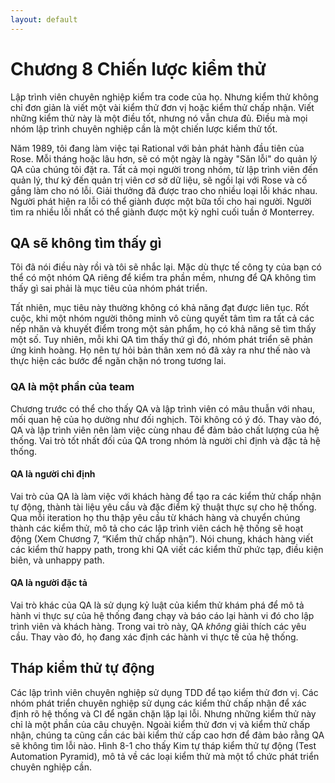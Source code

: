 ```yaml
---
layout: default
---
```


# Chương 8 Chiến lược kiểm thử

Lập trình viên chuyên nghiệp kiểm tra code của họ. Nhưng kiểm thử không chỉ đơn giản là viết một vài kiểm thử đơn vị hoặc kiểm thử chấp nhận. Viết những kiểm thử này là một điều tốt, nhưng nó vẫn chưa đủ. Điều mà mọi nhóm lập trình chuyên nghiệp cần là một chiến lược kiểm thử tốt.

Năm 1989, tôi đang làm việc tại Rational với bản phát hành đầu tiên của Rose. Mỗi tháng hoặc lâu hơn, sẽ có một ngày là ngày "Săn lỗi" do quản lý QA của chúng tôi đặt ra. Tất cả mọi người trong nhóm, từ lập trình viên đến quản lý, thư ký đến quản trị viên cơ sở dữ liệu, sẽ ngồi lại với Rose và cố gắng làm cho nó lỗi. Giải thưởng đã được trao cho nhiều loại lỗi khác nhau. Người phát hiện ra lỗi có thể giành được một bữa tối cho hai người. Người tìm ra nhiều lỗi nhất có thể giành được một kỳ nghỉ cuối tuần ở Monterrey.

## QA sẽ không tìm thấy gì

Tôi đã nói điều này rồi và tôi sẽ nhắc lại. Mặc dù thực tế công ty của bạn có thể có một nhóm QA riêng để kiểm tra phần mềm, nhưng để QA không tìm thấy gì sai phải là mục tiêu của nhóm phát triển.

Tất nhiên, mục tiêu này thường không có khả năng đạt được liên tục. Rốt cuộc, khi một nhóm người thông minh vô cùng quyết tâm tìm ra tất cả các nếp nhăn và khuyết điểm trong một sản phẩm, họ có khả năng sẽ tìm thấy một số. Tuy nhiên, mỗi khi QA tìm thấy thứ gì đó, nhóm phát triển sẽ phản ứng kinh hoàng. Họ nên tự hỏi bản thân xem nó đã xảy ra như thế nào và thực hiện các bước để ngăn chặn nó trong tương lai.

### QA là một phần của team

Chương trước có thể cho thấy QA và lập trình viên có mâu thuẫn với nhau, mối quan hệ của họ dường như đối nghịch. Tôi không có ý đó. Thay vào đó, QA và lập trình viên nên làm việc cùng nhau để đảm bảo chất lượng của hệ thống. Vai trò tốt nhất đối của QA trong nhóm là người chỉ định và đặc tả hệ thống.

#### QA là người chỉ định

Vai trò của QA là làm việc với khách hàng để tạo ra các kiểm thử chấp nhận tự động, thành tài liệu yêu cầu và đặc điểm kỹ thuật thực sự cho hệ thống. Qua mỗi iteration họ thu thập yêu cầu từ khách hàng và chuyển chúng thành các kiểm thử, mô tả cho các lập trình viên cách hệ thống sẽ hoạt động (Xem Chương 7, “Kiểm thử chấp nhận”). Nói chung, khách hàng viết các kiểm thử happy path, trong khi QA viết các kiểm thử phức tạp, điều kiện biên, và unhappy path.

#### QA là người đặc tả

Vai trò khác của QA là sử dụng kỷ luật của kiểm thử khám phá để mô tả hành vi thực sự của hệ thống đang chạy và báo cáo lại hành vi đó cho lập trình viên và khách hàng. Trong vai trò này, QA _không_ giải thích các yêu cầu. Thay vào đó, họ đang xác định các hành vi thực tế của hệ thống.

## Tháp kiểm thử tự động

Các lập trình viên chuyên nghiệp sử dụng TDD để tạo kiểm thử đơn vị. Các nhóm phát triển chuyên nghiệp sử dụng các kiểm thử chấp nhận để xác định rõ hệ thống và CI để ngăn chặn lặp lại lỗi. Nhưng những kiểm thử này chỉ là một phần của câu chuyện. Ngoài kiểm thử đơn vị và kiểm thử chấp nhận, chúng ta cũng cần các bài kiểm thử cấp cao hơn để đảm bảo rằng QA sẽ không tìm lỗi nào. Hình 8-1 cho thấy Kim tự tháp kiểm thử tự động (Test Automation Pyramid), mô tả về các loại kiểm thử mà một tổ chức phát triển chuyên nghiệp cần.


